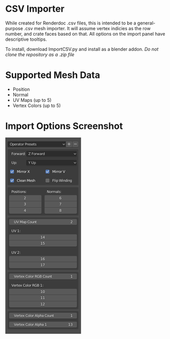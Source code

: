 # CSV Importer

While created for Renderdoc .csv files, this is intended to be a general-purpose .csv mesh importer. It will assume vertex indicies as the row number, and crate faces based on that. All options on the import panel have descriptive tooltips.

To install, download ImportCSV.py and install as a blender addon. *Do not clone the repository as a .zip file*

# Supported Mesh Data

* Position
* Normal
* UV Maps (up to 5)
* Vertex Colors (up to 5)

# Import Options Screenshot

![Import Options](images/Preview.png)